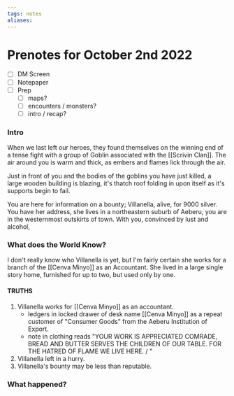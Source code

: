 ```yaml
---
tags: notes
aliases:
---
```


# Prenotes for October 2nd 2022
- [ ] DM Screen
- [ ] Notepaper
- [ ] Prep
	- [ ] maps?
	- [ ] encounters / monsters?
	- [ ] intro / recap?

### Intro

When we last left our heroes, they found themselves on the winning end of a tense fight with a group of Goblin associated with the [[Scrivin Clan]]. The air around you is warm and thick, as embers and flames lick through the air.

Just in front of you and the bodies of the goblins you have just killed, a large wooden building is blazing, it's thatch roof folding in upon itself as it's supports begin to fail.

You are here for information on a bounty; Villanella, alive, for 9000 silver. You have her address, she lives in a northeastern suburb of Aeberu, you are in the westernmost outskirts of town. With you, convinced by lust and alcohol,

### What does the World Know?

I don't really know who Villanella is yet, but I'm fairly certain she works for a branch of the [[Cenva Minyo]] as an Accountant. She lived in a large single story home, furnished for up to two, but used only by one. 

#### TRUTHS
1. Villanella works for [[Cenva Minyo]] as an accountant.
	- ledgers in locked drawer of desk name [[Cenva Minyo]] as a repeat customer of "Consumer Goods" from the Aeberu Institution of Export.
	- note in clothing reads "YOUR WORK IS APPRECIATED COMRADE, BREAD AND BUTTER SERVES THE CHILDREN OF OUR TABLE. FOR THE HATRED OF FLAME WE LIVE HERE. / "
2. Villanella left in a hurry.
3. Villanella's bounty may be less than reputable.

### What happened?